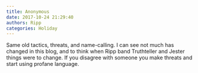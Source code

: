 ```yaml
---
title: Anonymous
date: 2017-10-24 21:29:40
authors: Ripp
categories: Holiday
---
```


 Same old tactics, threats, and name-calling. I can see not much has changed in this blog, and to think when Ripp band Truthteller and Jester things were to change. If you disagree with someone you make threats and start using profane language.